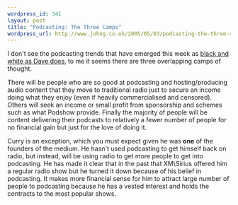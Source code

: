 ```yaml
--- 
wordpress_id: 341
layout: post
title: "Podcasting: The Three Camps"
wordpress_url: http://www.johng.co.uk/2005/05/03/podcasting-the-three-camps/
---
```

I don't see the podcasting trends that have emerged this week as <a href="http://archive.scripting.com/2005/05/03#moreCommentsOnTheCurrysiriusDeal" target="_self">black and white as Dave does</a>, to me it seems there are three overlapping camps of thought. <p>There will be people who are so good at podcasting and hosting/producing audio content that they move to traditional radio just to secure an income doing what they enjoy (even if heavily commercialised and censored). Others will seek an income or small profit from sponsorship and schemes such as what Podshow provide. Finally the majority of people will be content delivering their podcasts to relatively a fewer number of people for no financial gain but just for the love of doing it.</p>  <p>Curry is an exception, which you must expect given he was **one** of the founders of the medium. He hasn't used podcasting to get himself back on radio, but instead, will be using radio to get more people to get into podcasting. He has made it clear that in the past that XM\Sirius offered him a regular radio show but he turned it down because of his belief in podcasting. It makes more financial sense for him to attract large number of people to podcasting because he has a vested interest and holds the contracts to the most popular shows.</p>
